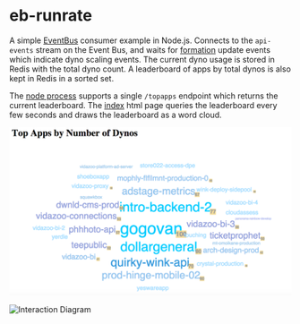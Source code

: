 # eb-runrate

A simple [EventBus](https://github.com/heroku/eventbus) consumer example in Node.js.
Connects to the `api-events` stream on the Event Bus, and waits for 
[formation](https://github.com/scottpersinger/eb-runrate/blob/master/index.js#L52)
update events which indicate dyno scaling events. The current dyno usage is stored
in Redis with the total dyno count. A leaderboard of apps by total dynos is also
kept in Redis in a sorted set. 

The [node process](index.js) supports a single `/topapps` endpoint which returns the current
leaderboard. The [index](static/index.html) html page queries the leaderboard every few seconds
and draws the leaderboard as a word cloud.

![Screenshot](/static/screenshot.png)

![Interaction Diagram](http://www.plantuml.com/plantuml/proxy?src=https://raw.githubusercontent.com/scottpersinger/eb-runrate/master/eb-interact.txt)
